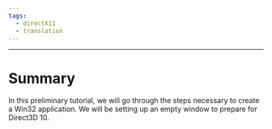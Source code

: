 ```yaml
---
tags:
  - directX11
  - translation
---
```

---

# Summary

In this preliminary tutorial, we will go through the steps necessary to create a Win32 application. We will be setting up an empty window to prepare for Direct3D 10.

